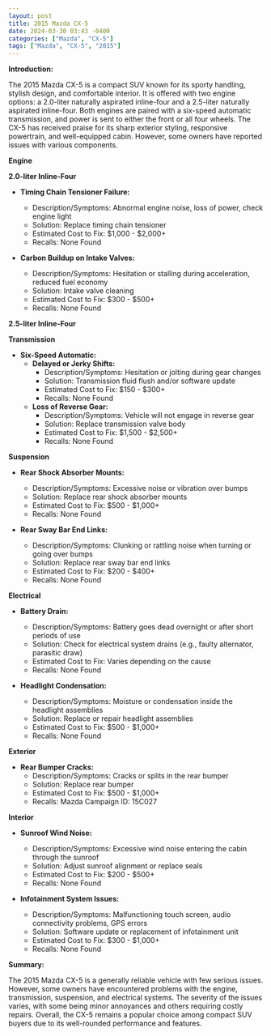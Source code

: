 ```yaml
---
layout: post
title: 2015 Mazda CX-5
date: 2024-03-30 03:43 -0400
categories: ["Mazda", "CX-5"]
tags: ["Mazda", "CX-5", "2015"]
---
```

**Introduction:**

The 2015 Mazda CX-5 is a compact SUV known for its sporty handling, stylish design, and comfortable interior. It is offered with two engine options: a 2.0-liter naturally aspirated inline-four and a 2.5-liter naturally aspirated inline-four. Both engines are paired with a six-speed automatic transmission, and power is sent to either the front or all four wheels. The CX-5 has received praise for its sharp exterior styling, responsive powertrain, and well-equipped cabin. However, some owners have reported issues with various components.

**Engine**

**2.0-liter Inline-Four**

* **Timing Chain Tensioner Failure:**
    * Description/Symptoms: Abnormal engine noise, loss of power, check engine light
    * Solution: Replace timing chain tensioner
    * Estimated Cost to Fix: $1,000 - $2,000+
    * Recalls: None Found

* **Carbon Buildup on Intake Valves:**
    * Description/Symptoms: Hesitation or stalling during acceleration, reduced fuel economy
    * Solution: Intake valve cleaning
    * Estimated Cost to Fix: $300 - $500+
    * Recalls: None Found

**2.5-liter Inline-Four**

**Transmission**

* **Six-Speed Automatic:**
    * **Delayed or Jerky Shifts:**
        * Description/Symptoms: Hesitation or jolting during gear changes
        * Solution: Transmission fluid flush and/or software update
        * Estimated Cost to Fix: $150 - $300+
        * Recalls: None Found
    * **Loss of Reverse Gear:**
        * Description/Symptoms: Vehicle will not engage in reverse gear
        * Solution: Replace transmission valve body
        * Estimated Cost to Fix: $1,500 - $2,500+
        * Recalls: None Found

**Suspension**

* **Rear Shock Absorber Mounts:**
    * Description/Symptoms: Excessive noise or vibration over bumps
    * Solution: Replace rear shock absorber mounts
    * Estimated Cost to Fix: $500 - $1,000+
    * Recalls: None Found

* **Rear Sway Bar End Links:**
    * Description/Symptoms: Clunking or rattling noise when turning or going over bumps
    * Solution: Replace rear sway bar end links
    * Estimated Cost to Fix: $200 - $400+
    * Recalls: None Found

**Electrical**

* **Battery Drain:**
    * Description/Symptoms: Battery goes dead overnight or after short periods of use
    * Solution: Check for electrical system drains (e.g., faulty alternator, parasitic draw)
    * Estimated Cost to Fix: Varies depending on the cause
    * Recalls: None Found

* **Headlight Condensation:**
    * Description/Symptoms: Moisture or condensation inside the headlight assemblies
    * Solution: Replace or repair headlight assemblies
    * Estimated Cost to Fix: $500 - $1,000+
    * Recalls: None Found

**Exterior**

* **Rear Bumper Cracks:**
    * Description/Symptoms: Cracks or splits in the rear bumper
    * Solution: Replace rear bumper
    * Estimated Cost to Fix: $500 - $1,000+
    * Recalls: Mazda Campaign ID: 15C027

**Interior**

* **Sunroof Wind Noise:**
    * Description/Symptoms: Excessive wind noise entering the cabin through the sunroof
    * Solution: Adjust sunroof alignment or replace seals
    * Estimated Cost to Fix: $200 - $500+
    * Recalls: None Found

* **Infotainment System Issues:**
    * Description/Symptoms: Malfunctioning touch screen, audio connectivity problems, GPS errors
    * Solution: Software update or replacement of infotainment unit
    * Estimated Cost to Fix: $300 - $1,000+
    * Recalls: None Found

**Summary:**

The 2015 Mazda CX-5 is a generally reliable vehicle with few serious issues. However, some owners have encountered problems with the engine, transmission, suspension, and electrical systems. The severity of the issues varies, with some being minor annoyances and others requiring costly repairs. Overall, the CX-5 remains a popular choice among compact SUV buyers due to its well-rounded performance and features.
